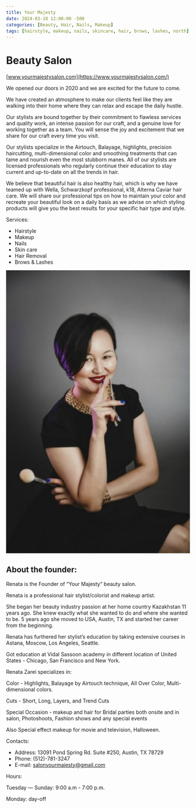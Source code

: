 ```yaml
---
title: Your Majesty
date: 2024-03-18 12:00:00 -500
categories: [Beauty, Hair, Nails, Makeup]
tags: [hairstyle, makeup, nails, skincare, hair, brows, lashes, north]
---
```


# Beauty Salon

[www.yourmajestysalon.com](https://www.yourmajestysalon.com/)

We opened our doors in 2020 and we are excited for the future to come. 

We have created an atmosphere to make our clients feel like they are walking into their home where they can relax and escape the daily hustle.

Our stylists are bound together by their commitment to flawless services and quality work, an intense passion for our craft, and a genuine love for working together as a team. You will sense the joy and excitement that we share for our craft every time you visit. 

Our stylists specialize in the Airtouch, Balayage, highlights, precision haircutting, multi-dimensional color and smoothing treatments that can tame and nourish even the most stubborn manes. All of our stylists are licensed professionals who regularly continue their education to stay current and up-to-date on all the trends in hair.

We believe that beautiful hair is also healthy hair, which is why we have teamed up with Wella, Schwarzkopf professional, k18, Alterna Caviar hair care. We will share our professional tips on how to maintain your color and recreate your beautiful look on a daily basis as we advise on which styling products will give you the best results for your specific hair type and style.

Services:
* Hairstyle
* Makeup
* Nails
* Skin care
* Hair Removal
* Brows & Lashes

![img-description](/images/YourMajesty.jpg)

## About the founder:

Renata is the Founder of “Your Majesty” beauty salon. 

Renata is a professional hair stylist/colorist and makeup artist.

She began her beauty industry passion at her home country Kazakhstan 11 years ago. She knew exactly what she wanted to do and where she wanted to be. 5 years ago she moved to USA, Austin, TX and started her career from the beginning. 

Renata has furthered her stylist’s education by taking extensive courses in Astana, Moscow, Los Angeles, Seattle. 

Got education at Vidal Sassoon academy in different location of United States - Chicago, San Francisco and New York. 

Renata Zarei specializes in:

Color - Highlights, Balayage by Airtouch technique, All Over Color, Multi-dimensional colors. 

Cuts - Short, Long, Layers, and Trend Cuts

Special Occasion - makeup and hair for Bridal parties both onsite and in salon, Photoshoots, Fashion shows and any special events

Also Special effect makeup for movie and television, Halloween.


Contacts: 
* Address: 13091 Pond Spring Rd. Suite #250, Austin, TX 78729
* Phone: (512)-781-3247
* E-mail: salonyourmajesty@gmail.com

Hours:

Tuesday — Sunday: 9:00 a.m - 7:00 p.m.

Monday: day-off